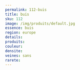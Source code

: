 ```yaml
---
permalink: 112-buis
title: buis
sku: 112
image: /img/produits/default.jpg
essence: buis
region: europe
details: 
produits:
couleur: 
densite: 
veines: sans
rarete: 
---
```

